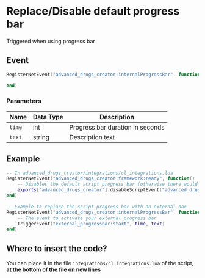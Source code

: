 # Replace/Disable default progress bar

Triggered when using progress bar

## Event

```lua
RegisterNetEvent("advanced_drugs_creator:internalProgressBar", function(time, text)

end)
```

### Parameters

| Name   | Data Type | Description                      |
| ------ | --------- | -------------------------------- |
| `time` | int       | Progress bar duration in seconds |
| `text` | string    | Description text                 |

## Example

```lua
-- In advanced_drugs_creator/integrations/cl_integrations.lua
RegisterNetEvent("advanced_drugs_creator:framework:ready", function() 
    -- Disables the default script progress bar (otherwise there would be 2 progress bars)
    exports["advanced_drugs_creator"]:disableScriptEvent("advanced_drugs_creator:internalProgressBar")
end)

-- Example to replace the script progress bar with an external one
RegisterNetEvent("advanced_drugs_creator:internalProgressBar", function(time, text)
    -- The event to activate your external progress bar
    TriggerEvent("external_progressbar:start", time, text)
end)
```

## Where to insert the code?

You can place it in the file `integrations/cl_integrations.lua` of the script, **at the bottom of the file on new lines**
